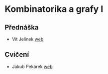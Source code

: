 ﻿# Kombinatorika a grafy I  
## Přednáška  
- Vít Jelínek [web](https://iuuk.mff.cuni.cz/~jelinek/)  
## Cvičení  
- Jakub Pekárek [web](https://iuuk.mff.cuni.cz/~pekarej/)  